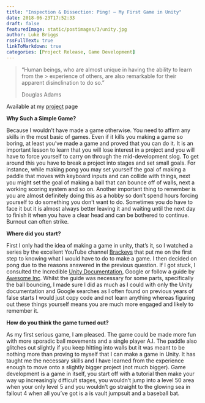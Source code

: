 ```yaml
---
title: "Inspection & Dissection: Ping! – My First Game in Unity"
date: 2018-06-23T17:52:33
draft: false
featuredImage: static/postimages/3/unity.jpg
author: Luke Briggs
rssFullText: true
linkToMarkdown: true
categories: [Project Release, Game Development]
---
```

> “Human beings, who are almost unique in having the ability to learn from the > experience of others, are also remarkable for their apparent disinclination to
> do so.”
>
> Douglas Adams

Available at my [project](projects) page


**Why Such a Simple Game?**

Because I wouldn’t have made a game otherwise. You need to affirm any skills in the most basic of games. Even if it kills you making a game so boring, at least you’ve made a game and proved that you can do it. It is an important lesson to learn that you will lose interest in a project and you will have to force yourself to carry on through the mid-development slog. To get around this you have to break a project into stages and set small goals. For instance, while making pong you may set yourself the goal of making a paddle that moves with keyboard inputs and can collide with things, next you might set the goal of making a ball that can bounce off of walls, next a working scoring system and so on. Another important thing to remember is you are almost definitely doing this as a hobby so don’t spend hours forcing yourself to do something you don’t want to do. Sometimes you do have to face it but it is almost always better leaving it and waiting until the next day to finish it when you have a clear head and can be bothered to continue. Burnout can often strike.

**Where did you start?**

First I only had the idea of making a game in unity, that’s it, so I watched a series by the excellent YouTube channel [Brackeys](https://www.youtube.com/watch?v=j48LtUkZRjU&list=PLPV2KyIb3jR53Jce9hP7G5xC4O9AgnOuL) that put me on the first step to knowing what I would have to do to make a game. I then decided on pong due to the reasons answered in the previous question. If I got stuck, I consulted the Incredible [Unity Documentation](https://docs.unity3d.com/Manual/index.html),  Google or follow a guide by [Awesome Inc](https://www.awesomeincu.com/tutorials/unity-pong/). Whilst the guide was necessary for some parts, specifically the ball bouncing, I made sure I did as much as I could with only the Unity documentation and Google searches as I often found on previous years of false starts I would just copy code and not learn anything whereas figuring out these things yourself means you are much more engaged and likely to remember it.

**How do you think the game turned out?**

As my first serious game, I am pleased. The game could be made more fun with more sporadic ball movements and a single player A.I. The paddle also glitches out slightly if you keep hitting into walls but it was meant to be nothing more than proving to myself that I can make a game in Unity. It has taught me the necessary skills and I have learned from the experience enough to move onto a slightly bigger project (not much bigger). Game development is a game in itself, you start off with a tutorial then make your way up increasingly difficult stages,  you wouldn’t jump into a level 50 area when your only level 5 and you wouldn’t go straight to the glowing sea in fallout 4 when all you’ve got is a is vault jumpsuit and a baseball bat.



